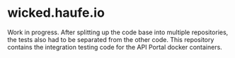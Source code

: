 # wicked.haufe.io

Work in progress. After splitting up the code base into multiple repositories, the tests also had to be separated from the other code. This repository contains the integration testing code for the API Portal docker containers.
